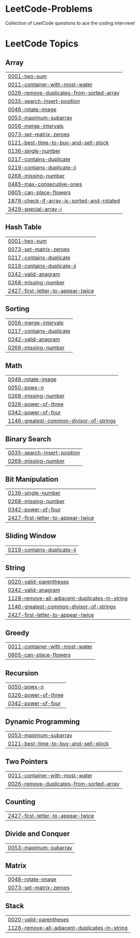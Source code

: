 # LeetCode-Problems
Collection of LeetCode questions to ace the coding interview!

<!---LeetCode Topics Start-->
# LeetCode Topics
## Array
|  |
| ------- |
| [0001-two-sum](https://github.com/Ardenbruh/LeetCode-Problems/tree/master/0001-two-sum) |
| [0011-container-with-most-water](https://github.com/Ardenbruh/LeetCode-Problems/tree/master/0011-container-with-most-water) |
| [0026-remove-duplicates-from-sorted-array](https://github.com/Ardenbruh/LeetCode-Problems/tree/master/0026-remove-duplicates-from-sorted-array) |
| [0035-search-insert-position](https://github.com/Ardenbruh/LeetCode-Problems/tree/master/0035-search-insert-position) |
| [0048-rotate-image](https://github.com/Ardenbruh/LeetCode-Problems/tree/master/0048-rotate-image) |
| [0053-maximum-subarray](https://github.com/Ardenbruh/LeetCode-Problems/tree/master/0053-maximum-subarray) |
| [0056-merge-intervals](https://github.com/Ardenbruh/LeetCode-Problems/tree/master/0056-merge-intervals) |
| [0073-set-matrix-zeroes](https://github.com/Ardenbruh/LeetCode-Problems/tree/master/0073-set-matrix-zeroes) |
| [0121-best-time-to-buy-and-sell-stock](https://github.com/Ardenbruh/LeetCode-Problems/tree/master/0121-best-time-to-buy-and-sell-stock) |
| [0136-single-number](https://github.com/Ardenbruh/LeetCode-Problems/tree/master/0136-single-number) |
| [0217-contains-duplicate](https://github.com/Ardenbruh/LeetCode-Problems/tree/master/0217-contains-duplicate) |
| [0219-contains-duplicate-ii](https://github.com/Ardenbruh/LeetCode-Problems/tree/master/0219-contains-duplicate-ii) |
| [0268-missing-number](https://github.com/Ardenbruh/LeetCode-Problems/tree/master/0268-missing-number) |
| [0485-max-consecutive-ones](https://github.com/Ardenbruh/LeetCode-Problems/tree/master/0485-max-consecutive-ones) |
| [0605-can-place-flowers](https://github.com/Ardenbruh/LeetCode-Problems/tree/master/0605-can-place-flowers) |
| [1878-check-if-array-is-sorted-and-rotated](https://github.com/Ardenbruh/LeetCode-Problems/tree/master/1878-check-if-array-is-sorted-and-rotated) |
| [3429-special-array-i](https://github.com/Ardenbruh/LeetCode-Problems/tree/master/3429-special-array-i) |
## Hash Table
|  |
| ------- |
| [0001-two-sum](https://github.com/Ardenbruh/LeetCode-Problems/tree/master/0001-two-sum) |
| [0073-set-matrix-zeroes](https://github.com/Ardenbruh/LeetCode-Problems/tree/master/0073-set-matrix-zeroes) |
| [0217-contains-duplicate](https://github.com/Ardenbruh/LeetCode-Problems/tree/master/0217-contains-duplicate) |
| [0219-contains-duplicate-ii](https://github.com/Ardenbruh/LeetCode-Problems/tree/master/0219-contains-duplicate-ii) |
| [0242-valid-anagram](https://github.com/Ardenbruh/LeetCode-Problems/tree/master/0242-valid-anagram) |
| [0268-missing-number](https://github.com/Ardenbruh/LeetCode-Problems/tree/master/0268-missing-number) |
| [2427-first-letter-to-appear-twice](https://github.com/Ardenbruh/LeetCode-Problems/tree/master/2427-first-letter-to-appear-twice) |
## Sorting
|  |
| ------- |
| [0056-merge-intervals](https://github.com/Ardenbruh/LeetCode-Problems/tree/master/0056-merge-intervals) |
| [0217-contains-duplicate](https://github.com/Ardenbruh/LeetCode-Problems/tree/master/0217-contains-duplicate) |
| [0242-valid-anagram](https://github.com/Ardenbruh/LeetCode-Problems/tree/master/0242-valid-anagram) |
| [0268-missing-number](https://github.com/Ardenbruh/LeetCode-Problems/tree/master/0268-missing-number) |
## Math
|  |
| ------- |
| [0048-rotate-image](https://github.com/Ardenbruh/LeetCode-Problems/tree/master/0048-rotate-image) |
| [0050-powx-n](https://github.com/Ardenbruh/LeetCode-Problems/tree/master/0050-powx-n) |
| [0268-missing-number](https://github.com/Ardenbruh/LeetCode-Problems/tree/master/0268-missing-number) |
| [0326-power-of-three](https://github.com/Ardenbruh/LeetCode-Problems/tree/master/0326-power-of-three) |
| [0342-power-of-four](https://github.com/Ardenbruh/LeetCode-Problems/tree/master/0342-power-of-four) |
| [1146-greatest-common-divisor-of-strings](https://github.com/Ardenbruh/LeetCode-Problems/tree/master/1146-greatest-common-divisor-of-strings) |
## Binary Search
|  |
| ------- |
| [0035-search-insert-position](https://github.com/Ardenbruh/LeetCode-Problems/tree/master/0035-search-insert-position) |
| [0268-missing-number](https://github.com/Ardenbruh/LeetCode-Problems/tree/master/0268-missing-number) |
## Bit Manipulation
|  |
| ------- |
| [0136-single-number](https://github.com/Ardenbruh/LeetCode-Problems/tree/master/0136-single-number) |
| [0268-missing-number](https://github.com/Ardenbruh/LeetCode-Problems/tree/master/0268-missing-number) |
| [0342-power-of-four](https://github.com/Ardenbruh/LeetCode-Problems/tree/master/0342-power-of-four) |
| [2427-first-letter-to-appear-twice](https://github.com/Ardenbruh/LeetCode-Problems/tree/master/2427-first-letter-to-appear-twice) |
## Sliding Window
|  |
| ------- |
| [0219-contains-duplicate-ii](https://github.com/Ardenbruh/LeetCode-Problems/tree/master/0219-contains-duplicate-ii) |
## String
|  |
| ------- |
| [0020-valid-parentheses](https://github.com/Ardenbruh/LeetCode-Problems/tree/master/0020-valid-parentheses) |
| [0242-valid-anagram](https://github.com/Ardenbruh/LeetCode-Problems/tree/master/0242-valid-anagram) |
| [1128-remove-all-adjacent-duplicates-in-string](https://github.com/Ardenbruh/LeetCode-Problems/tree/master/1128-remove-all-adjacent-duplicates-in-string) |
| [1146-greatest-common-divisor-of-strings](https://github.com/Ardenbruh/LeetCode-Problems/tree/master/1146-greatest-common-divisor-of-strings) |
| [2427-first-letter-to-appear-twice](https://github.com/Ardenbruh/LeetCode-Problems/tree/master/2427-first-letter-to-appear-twice) |
## Greedy
|  |
| ------- |
| [0011-container-with-most-water](https://github.com/Ardenbruh/LeetCode-Problems/tree/master/0011-container-with-most-water) |
| [0605-can-place-flowers](https://github.com/Ardenbruh/LeetCode-Problems/tree/master/0605-can-place-flowers) |
## Recursion
|  |
| ------- |
| [0050-powx-n](https://github.com/Ardenbruh/LeetCode-Problems/tree/master/0050-powx-n) |
| [0326-power-of-three](https://github.com/Ardenbruh/LeetCode-Problems/tree/master/0326-power-of-three) |
| [0342-power-of-four](https://github.com/Ardenbruh/LeetCode-Problems/tree/master/0342-power-of-four) |
## Dynamic Programming
|  |
| ------- |
| [0053-maximum-subarray](https://github.com/Ardenbruh/LeetCode-Problems/tree/master/0053-maximum-subarray) |
| [0121-best-time-to-buy-and-sell-stock](https://github.com/Ardenbruh/LeetCode-Problems/tree/master/0121-best-time-to-buy-and-sell-stock) |
## Two Pointers
|  |
| ------- |
| [0011-container-with-most-water](https://github.com/Ardenbruh/LeetCode-Problems/tree/master/0011-container-with-most-water) |
| [0026-remove-duplicates-from-sorted-array](https://github.com/Ardenbruh/LeetCode-Problems/tree/master/0026-remove-duplicates-from-sorted-array) |
## Counting
|  |
| ------- |
| [2427-first-letter-to-appear-twice](https://github.com/Ardenbruh/LeetCode-Problems/tree/master/2427-first-letter-to-appear-twice) |
## Divide and Conquer
|  |
| ------- |
| [0053-maximum-subarray](https://github.com/Ardenbruh/LeetCode-Problems/tree/master/0053-maximum-subarray) |
## Matrix
|  |
| ------- |
| [0048-rotate-image](https://github.com/Ardenbruh/LeetCode-Problems/tree/master/0048-rotate-image) |
| [0073-set-matrix-zeroes](https://github.com/Ardenbruh/LeetCode-Problems/tree/master/0073-set-matrix-zeroes) |
## Stack
|  |
| ------- |
| [0020-valid-parentheses](https://github.com/Ardenbruh/LeetCode-Problems/tree/master/0020-valid-parentheses) |
| [1128-remove-all-adjacent-duplicates-in-string](https://github.com/Ardenbruh/LeetCode-Problems/tree/master/1128-remove-all-adjacent-duplicates-in-string) |
<!---LeetCode Topics End-->